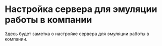 # Настройка сервера для эмуляции работы в компании

Здесь будет заметка о настройке сервера для эмуляции работы в компании.
